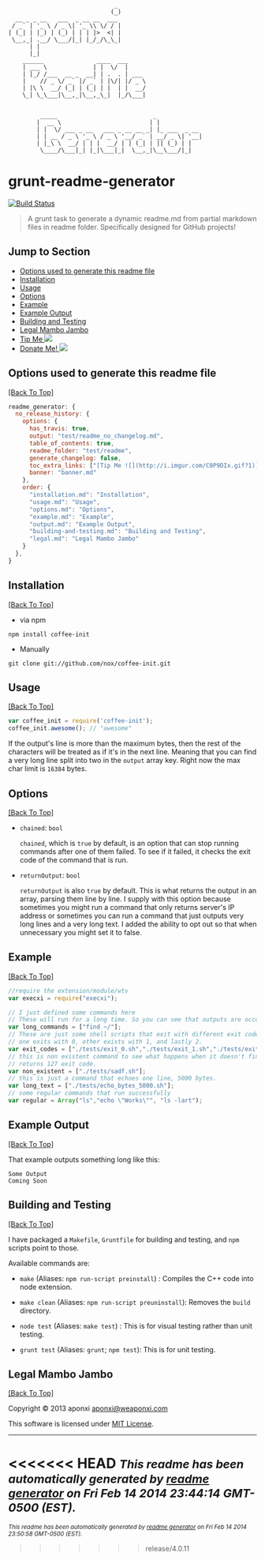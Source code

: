                                   _                
                                 (_)               
      __ _ _ __   ___  _ __ __  ___                
     / _` | '_ \ / _ \| '_ \\ \/ / |               
    | (_| | |_) | (_) | | | |>  <| |               
     \__,_| .__/ \___/|_| |_/_/\_\_|               
          | |                                      
          |_|                                      
        ______               ____  ___                 
        | ___ \             | |  \/  |                 
        | |_/ /___  __ _  __| | .  . | ___             
        |    // _ \/ _` |/ _` | |\/| |/ _ \            
        | |\ \  __/ (_| | (_| | |  | |  __/            
        \_| \_\___|\__,_|\__,_\_|  |_/\___|            
                                                       
                                                       
             _____                           _             
            |  __ \                         | |            
            | |  \/ ___ _ __   ___ _ __ __ _| |_ ___  _ __ 
            | | __ / _ \ '_ \ / _ \ '__/ _` | __/ _ \| '__|
            | |_\ \  __/ | | |  __/ | | (_| | || (_) | |   
             \____/\___|_| |_|\___|_|  \__,_|\__\___/|_|   
                                                           
                                                   
# grunt-readme-generator 
[![Build Status](https://secure.travis-ci.org/aponxi/grunt-readme-generator.png?branch=master)](http://travis-ci.org/aponxi/grunt-readme-generator)

> A grunt task to generate a dynamic readme.md from partial markdown files in readme folder. Specifically designed for GitHub projects!

## Jump to Section

* [Options used to generate this readme file](#options-used-to-generate-this-readme-file)
* [Installation](#installation)
* [Usage](#usage)
* [Options](#options)
* [Example](#example)
* [Example Output](#example-output)
* [Building and Testing](#building-and-testing)
* [Legal Mambo Jambo](#legal-mambo-jambo)
* [Tip Me ![](http://i.imgur.com/C0P9DIx.gif?1)](https://www.gittip.com/aponxi/)
* [Donate Me! ![](http://i.imgur.com/2tqfhMO.png?1)](https://www.paypal.com/cgi-bin/webscr?cmd=_s-xclick&hosted_button_id=VBUW4M9LKTR62)

## Options used to generate this readme file
[[Back To Top]](#jump-to-section)

```js
readme_generator: {
  no_release_history: {
    options: {
      has_travis: true,
      output: "test/readme_no_changelog.md",
      table_of_contents: true,
      readme_folder: "test/readme",
      generate_changelog: false,
      toc_extra_links: ["[Tip Me ![](http://i.imgur.com/C0P9DIx.gif?1)](https://www.gittip.com/aponxi/)", "[Donate Me! ![](http://i.imgur.com/2tqfhMO.png?1)](https://www.paypal.com/cgi-bin/webscr?cmd=_s-xclick&hosted_button_id=VBUW4M9LKTR62)"],
      banner: "banner.md"
    },
    order: {
      "installation.md": "Installation",
      "usage.md": "Usage",
      "options.md": "Options",
      "example.md": "Example",
      "output.md": "Example Output",
      "building-and-testing.md": "Building and Testing",
      "legal.md": "Legal Mambo Jambo"
    }
  },
}
```

## Installation
[[Back To Top]](#jump-to-section)

- via npm

```shell
npm install coffee-init
```

- Manually

```shell
git clone git://github.com/nox/coffee-init.git
```

## Usage
[[Back To Top]](#jump-to-section)

```javascript
var coffee_init = require('coffee-init');
coffee_init.awesome(); // "awesome"
```

If the output's line is more than the maximum bytes, then the rest of the characters will be treated as if it's in the next line. Meaning that you can find a very long line split into two in the `output` array key. Right now the max char limit is `16384` bytes.


## Options
[[Back To Top]](#jump-to-section)

- `chained`: `bool`

  `chained`, which is `true` by default, is an option that can stop running commands after one of them failed. To see if it failed, it checks the exit code of the command that is run.

- `returnOutput`: `bool`

  `returnOutput` is also `true` by default. This is what returns the output in an array, parsing them line by line. I supply with this option because sometimes you might run a command that only returns server's IP address or sometimes you can run a command that just outputs very long lines and a very long text. I added the ability to opt out so that when unnecessary you might set it to false.

## Example
[[Back To Top]](#jump-to-section)

```js
//require the extension/module/wtv
var execxi = require("execxi");

// I just defined some commands here
// These will run for a long time. So you can see that outputs are occurring in real-time.
var long_commands = ["find ~/"];
// These are just some shell scripts that exit with different exit codes
// one exits with 0, other exists with 1, and lastly 2.
var exit_codes = ["./tests/exit_0.sh","./tests/exit_1.sh","./tests/exit_2.sh"];
// this is non existent command to see what happens when it doesn't find the command to run.
// returns 127 exit code.
var non_existent = ["./tests/sadf.sh"];
// this is just a command that echoes one line, 5000 bytes.
var long_text = ["./tests/echo_bytes_5000.sh"];
// some regular commands that run successfully
var regular = Array("ls","echo \"Works\"", "ls -lart");


```

## Example Output
[[Back To Top]](#jump-to-section)

That example outputs something long like this:

```
Some Output
Coming Soon
```


## Building and Testing
[[Back To Top]](#jump-to-section)

I have packaged a `Makefile`, `Gruntfile` for building and testing, and `npm` scripts point to those.

Available commands are:

- `make` (Aliases: `npm run-script preinstall`) : 
  Compiles the C++ code into node extension.

- `make clean` (Aliases: `npm run-script preuninstall`):
  Removes the `build` directory.

- `node test` (Aliases: `make test`) : 
  This is for visual testing rather than unit testing. 

- `grunt test`  (Aliases: `grunt`; `npm test`): 
  This is for unit testing. 

## Legal Mambo Jambo
[[Back To Top]](#jump-to-section)

Copyright © 2013 aponxi <aponxi@weaponxi.com>

This software is licensed under [MIT License](http://aponxi.mit-license.org/).



--------
<<<<<<< HEAD
<small>_This readme has been automatically generated by [readme generator](https://github.com/aponxi/grunt-readme-generator) on Fri Feb 14 2014 23:44:14 GMT-0500 (EST)._</small>
=======
<small>_This readme has been automatically generated by [readme generator](https://github.com/aponxi/grunt-readme-generator) on Fri Feb 14 2014 23:50:58 GMT-0500 (EST)._</small>
>>>>>>> release/4.0.11

